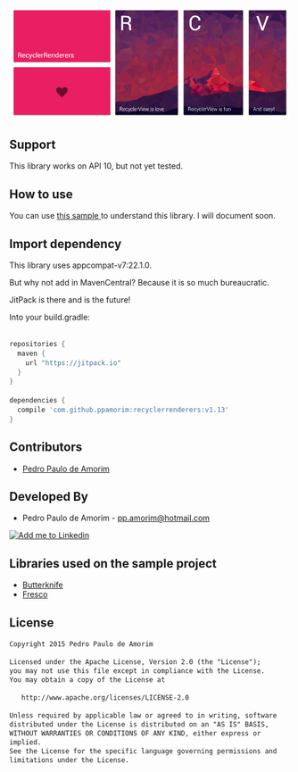 ![Logo 1][1]

Support
-------

This library works on API 10, but not yet tested.

How to use
----------

You can use [this sample ][2] to understand this library. I will document soon.

Import dependency
--------------------------------

This library uses appcompat-v7:22.1.0.

But why not add in MavenCentral?
Because it is so much bureaucratic.

JitPack is there and is the future!

Into your build.gradle:

```groovy

repositories {
  maven {
    url "https://jitpack.io"
  }
}

dependencies {
  compile 'com.github.ppamorim:recyclerrenderers:v1.13'
}
```

Contributors
------------

* [Pedro Paulo de Amorim][3]

Developed By
------------

* Pedro Paulo de Amorim - <pp.amorim@hotmail.com>

<a href="https://www.linkedin.com/profile/view?id=185411359">
  <img alt="Add me to Linkedin" src="http://imageshack.us/a/img41/7877/smallld.png" />
</a>

Libraries used on the sample project
------------------------------------

* [Butterknife][5]
* [Fresco][13]

License
-------

    Copyright 2015 Pedro Paulo de Amorim

    Licensed under the Apache License, Version 2.0 (the "License");
    you may not use this file except in compliance with the License.
    You may obtain a copy of the License at

       http://www.apache.org/licenses/LICENSE-2.0

    Unless required by applicable law or agreed to in writing, software
    distributed under the License is distributed on an "AS IS" BASIS,
    WITHOUT WARRANTIES OR CONDITIONS OF ANY KIND, either express or implied.
    See the License for the specific language governing permissions and
    limitations under the License.

[1]: ./art/logo.png
[2]: https://github.com/ppamorim/RecyclerRenderers/tree/master/app/src/main/java/com/github/ppamorim/recyclerrenderers/ui/renderers
[3]: https://github.com/ppamorim/
[5]: https://github.com/JakeWharton/butterknife
[13]: https://github.com/facebook/fresco
